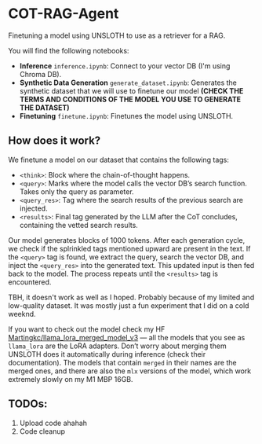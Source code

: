# COT-RAG-Agent

Finetuning a model using UNSLOTH to use as a retriever for a RAG.

You will find the following notebooks:  
- **Inference** `inference.ipynb`: Connect to your vector DB (I'm using Chroma DB).  
- **Synthetic Data Generation** `generate_dataset.ipynb`: Generates the synthetic dataset that we will use to finetune our model **(CHECK THE TERMS AND CONDITIONS OF THE MODEL YOU USE TO GENERATE THE DATASET)**  
- **Finetuning** `finetune.ipynb`: Finetunes the model using UNSLOTH.

## How does it work?

We finetune a model on our dataset that contains the following tags:  
- `<think>`: Block where the chain-of-thought happens.  
- `<query>`: Marks where the model calls the vector DB’s search function. Takes only the query as parameter.  
- `<query_res>`: Tag where the search results of the previous search are injected.  
- `<results>`: Final tag generated by the LLM after the CoT concludes, containing the vetted search results.

Our model generates blocks of 1000 tokens. After each generation cycle, we check if the splrinkled tags mentioned upward are present in the text. If the `<query>` tag is found, we extract the query, search the vector DB, and inject the `<query_res>` into the generated text. This updated input is then fed back to the model. The process repeats until the `<results>` tag is encountered.

TBH, it doesn't work as well as I hoped. Probably because of my limited and low-quality dataset. It was mostly just a fun experiment that I did on a cold weeknd.

If you want to check out the model check my HF [Martingkc/llama_lora_merged_model_v3](https://huggingface.co/Martingkc/llama_lora_merged_model_v3) — all the models that you see as `llama_lora` are the LoRA adapters. Don’t worry about merging them UNSLOTH does it automatically during inference (check their documentation). The models that contain `merged` in their names are the merged ones, and there are also the `mlx` versions of the model, which work extremely slowly on my M1 MBP 16GB.

## TODOs:
1. Upload code ahahah  
2. Code cleanup  
